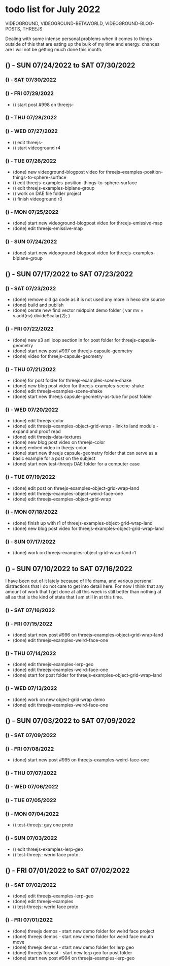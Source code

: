 # todo list for July 2022

VIDEOGROUND, VIDEOGROUND-BETAWORLD, VIDEOGROUND-BLOG-POSTS, THREEJS

Dealing with some intense personal problems when it comes to things outside of this that are eating up the bulk of my time and energy. chances are I will not be getting much done this month.


<!-- ////////// //////////
    WEEK 5
/////////////// ///////-->

## () - SUN 07/24/2022 to  SAT 07/30/2022



### () - SAT 07/30/2022

### () - FRI 07/29/2022
* () start post #998 on threejs-

### () - THU 07/28/2022

### () - WED 07/27/2022
* () edit threejs-
* () start videoground r4

### () - TUE 07/26/2022
* (done) new videoground-blogpost video for threejs-examples-position-things-to-sphere-surface
* () edit threejs-examples-position-things-to-sphere-surface
* () edit threejs-examples-biplane-group
* () work on DAE file folder project
* () finish videoground r3

### () - MON 07/25/2022
* (done) start new videoground-blogpost video for threejs-emissive-map
* (done) edit threejs-emissive-map

### () - SUN 07/24/2022
* (done) start new videoground-blogpost video for threejs-examples-biplane-group

<!-- ////////// //////////
    WEEK 4
/////////////// ///////-->

## () - SUN 07/17/2022 to  SAT 07/23/2022

### () - SAT 07/23/2022
* (done) remove old ga code as it is not used any more in hexo site source
* (done) build and publish
* (done) cerate new find vector midpoint demo folder ( var mv = v.add(nv).divideScalar(2); )

### () - FRI 07/22/2022
* (done) new s3 ani loop section in for post folder for threejs-capsule-geometry
* (done) start new post #997 on threejs-capsule-geometry
* (done) video for threejs-capsule-geometry

### () - THU 07/21/2022
* (done) for post folder for threejs-examples-scene-shake
* (done) new blog post video for threejs-examples-scene-shake
* (done) edit threejs-examples-scene-shake
* (done) start new threejs capsule-geometry-as-tube for post folder

### () - WED 07/20/2022
* (done) edit threejs-color
* (done) edit threejs-examples-object-grid-wrap - link to land module - expand and proof read
* (done) edit threejs-data-textures
* (done) new blog post video on threejs-color
* (done) embed video in theejs-color
* (done) start new threejs capsule-geometry folder that can serve as a basic example for a post on the subject
* (done) start new test-threejs DAE folder for a computer case

### () - TUE 07/19/2022
* (done) edit post on threejs-examples-object-grid-wrap-land
* (done) edit threejs-examples-object-weird-face-one
* (done) edit threejs-examples-object-grid-wrap

### () - MON 07/18/2022
* (done) finish up with r1 of threejs-examples-object-grid-wrap-land
* (done) new blog post video for threejs-examples-object-grid-wrap-land

### () - SUN 07/17/2022
* (done) work on threejs-examples-object-grid-wrap-land r1

<!-- ////////// //////////
    WEEK 3
/////////////// ///////-->

## () - SUN 07/10/2022 to  SAT 07/16/2022

I have been out of it lately because of life drama, and various personal distractions that I do not care to get into detail here. For now I think that any amount of work that I get done at all this week is still better than nothing at all as that is the kind of state that I am still in at this time.

### () - SAT 07/16/2022

### () - FRI 07/15/2022
* (done) start new post #996 on threejs-examples-object-grid-wrap-land
* (done) edit threejs-examples-weird-face-one

### () - THU 07/14/2022
* (done) edit threejs-examples-lerp-geo
* (done) edit threejs-examples-weird-face-one
* (done) start for post folder for threejs-examples-object-grid-wrap-land

### () - WED 07/13/2022
* (done) work on new object-grid-wrap demo
* (done) edit threejs-examples-weird-face-one

<!-- ////////// //////////
    WEEK 2
/////////////// ///////-->

## () - SUN 07/03/2022 to  SAT 07/09/2022

### () - SAT 07/09/2022

### () - FRI 07/08/2022
* (done) start new post #995 on threejs-examples-weird-face-one

### () - THU 07/07/2022

### () - WED 07/06/2022

### () - TUE 07/05/2022

### () - MON 07/04/2022
* () test-threejs: guy one proto

### () - SUN 07/03/2022
* () edit threejs-examples-lerp-geo
* () test-threejs: werid face proto

<!-- ////////// //////////
    WEEK 1
/////////////// ///////-->

## () - FRI 07/01/2022 to  SAT 07/02/2022

### () - SAT 07/02/2022
* (done) edit threejs-examples-lerp-geo
* (done) edit threejs-examples
* () test-threejs: werid face proto

### () - FRI 07/01/2022
* (done) threejs demos - start new demo folder for weird face project
* (done) threejs demos - start new demo folder for weird face mouth move
* (done) threejs demos - start new demo folder for lerp geo
* (done) threejs forpost - start new lerp geo for post folder
* (done) start new post #994 on threejs-examples-lerp-geo